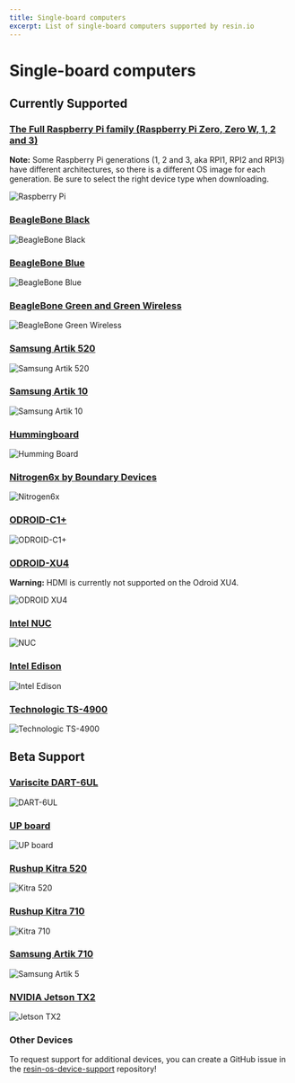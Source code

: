 ```yaml
---
title: Single-board computers
excerpt: List of single-board computers supported by resin.io
---
```


# Single-board computers

## Currently Supported

### [The Full Raspberry Pi family (Raspberry Pi Zero, Zero W, 1, 2 and 3)](https://www.raspberrypi.org/products/)

__Note:__ Some Raspberry Pi generations (1, 2 and 3, aka RPI1, RPI2 and RPI3) have different architectures, so there is a different OS image for each generation. Be sure to select the right device type when downloading.

![Raspberry Pi](/img/rpi_b_plus.jpg)

### [BeagleBone Black](http://beagleboard.org/black)

![BeagleBone Black](/img/bbb.jpg)

### [BeagleBone Blue](http://beagleboard.org/blue)

![BeagleBone Blue](/img/beaglebone/beagle-blue.png)

### [BeagleBone Green and Green Wireless](http://www.seeedstudio.com/wiki/SeeedStudio_BeagleBone_Green_Wireless)

![BeagleBone Green Wireless](/img/beaglebone-green-wireless.jpg)

### [Samsung Artik 520](https://www.artik.io/modules/artik-520/)

![Samsung Artik 520](/img/artik5/samsung-artik-5.jpg)

### [Samsung Artik 10](https://www.artik.io/modules/overview/artik-10/)

![Samsung Artik 10](/img/artik10/samsung-artik-10.jpg)

### [Hummingboard](http://www.solid-run.com/products/hummingboard/)

![Humming Board](/img/hummingBoard.png)

### [Nitrogen6x by Boundary Devices](http://boundarydevices.com/product/nitrogen6x-board-imx6-arm-cortex-a9-sbc/)

![Nitrogen6x](/img/nitrogen6x.jpg)

### [ODROID-C1+](http://www.hardkernel.com/main/products/prdt_info.php?g_code=G143703355573)

![ODROID-C1+](/img/odroidC1Board.jpg)

### [ODROID-XU4](http://www.hardkernel.com/main/products/prdt_info.php?g_code=G143452239825&tab_idx=1)

__Warning:__ HDMI is currently not supported on the Odroid XU4.

![ODROID XU4](/img/odroidXUBoard.jpg)

### [Intel NUC](http://www.intel.com/content/www/us/en/nuc/overview.html)

![NUC](/img/NUC/nuc.jpg)

### [Intel Edison](http://www.intel.com/content/www/us/en/do-it-yourself/edison.html)

![Intel Edison](/img/edison.jpg)

### [Technologic TS-4900](https://www.embeddedarm.com/products/TS-4900)

![Technologic TS-4900](/img/ts-4900.jpg)

## Beta Support

### [Variscite DART-6UL](http://www.variscite.com/products/system-on-module-som/cortex-a7/dart-6ul-freescale-imx-6ul)

![DART-6UL](/img/dart6ul.jpg)

### [UP board](http://www.up-board.org/up/)

![UP board](/img/up-board/up-board.png)

### [Rushup Kitra 520](https://www.rushup.tech/kitra520/)

![Kitra 520](/img/kitra/520.png)

### [Rushup Kitra 710](https://www.rushup.tech/kitra710/)

![Kitra 710](/img/kitra/710.png)

### [Samsung Artik 710](https://www.artik.io/modules/artik-710/)

![Samsung Artik 5](/img/artik710/A710.jpg)

### [NVIDIA Jetson TX2](https://developer.nvidia.com/embedded/buy/jetson-tx2)

![Jetson TX2](/img/jetson/jetson-tx2.png)

### Other Devices

To request support for additional devices, you can create a GitHub issue in the
[resin-os-device-support](https://github.com/resin-os/resin-os-device-support)
repository!
